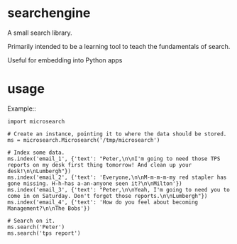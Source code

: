 # searchengine
A small search library.

Primarily intended to be a learning tool to teach the fundamentals of search.

Useful for embedding into Python apps
# usage
Example::

    import microsearch

    # Create an instance, pointing it to where the data should be stored.
    ms = microsearch.Microsearch('/tmp/microsearch')

    # Index some data.
    ms.index('email_1', {'text': "Peter,\n\nI'm going to need those TPS reports on my desk first thing tomorrow! And clean up your desk!\n\nLumbergh"})
    ms.index('email_2', {'text': 'Everyone,\n\nM-m-m-m-my red stapler has gone missing. H-h-has a-an-anyone seen it?\n\nMilton'})
    ms.index('email_3', {'text': "Peter,\n\nYeah, I'm going to need you to come in on Saturday. Don't forget those reports.\n\nLumbergh"})
    ms.index('email_4', {'text': 'How do you feel about becoming Management?\n\nThe Bobs'})

    # Search on it.
    ms.search('Peter')
    ms.search('tps report')
